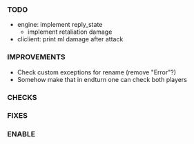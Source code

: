 ### TODO
- engine: implement reply_state
    - implement retaliation damage
- cliclient: print ml damage after attack

### IMPROVEMENTS
- Check custom exceptions for rename (remove "Error"?)
- Somehow make that in endturn one can check both players

### CHECKS

### FIXES

### ENABLE
